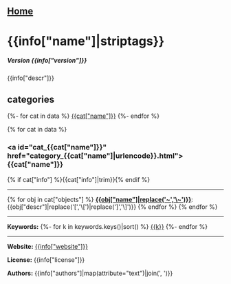 [Home](https://ceammc.github.io/pd-help/) 
---

# {{info["name"]|striptags}}

##### Version {{info["version"]}}

{{info["descr"]}}

## categories

{%- for cat in data %}
[{{cat["name"]}}](#cat_{{cat["name"]}})
{%- endfor %}

{% for cat in data %}
### <a id="cat_{{cat["name"]}}" href="category_{{cat["name"]|urlencode}}.html">{{cat["name"]}}</a>
{% if cat["info"] %}{{cat["info"]|trim}}{% endif %}

---

{% for obj in cat["objects"] %}
[**{{obj["name"]|replace('~','\\~')}}**]({{obj["name"]|urlencode}}.html): {{obj["descr"]|replace('[','\\[')|replace(']','\\]')}} 
{% endfor %}
{% endfor %}

---
**Keywords:**
{%- for k in keywords.keys()|sort() %}
[{{k}}](keywords/{{k|urlencode}}.html)
{%- endfor %}

---
**Website:** [{{info["website"]}}]({{info["website"]}})

**License:** {{info["license"]}}

**Authors:** {{info["authors"]|map(attribute="text")|join(', ')}}
